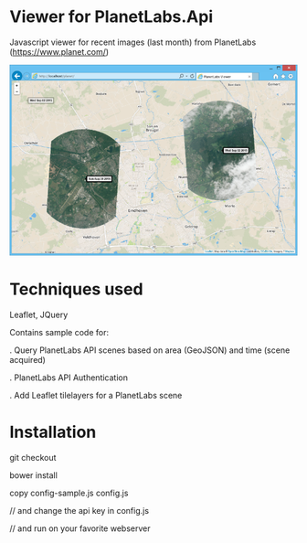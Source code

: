 # Viewer for PlanetLabs.Api

Javascript viewer for recent images (last month) from PlanetLabs (https://www.planet.com/)

![alt tag](https://raw.githubusercontent.com/bertt/PlanetLabs.Api/f591ae5b623ec84915da3eec2b288eb0df0e3e20/doc/planet.png)

# Techniques used

Leaflet, JQuery

Contains sample code for:

. Query PlanetLabs API scenes based on area (GeoJSON) and time (scene acquired)

. PlanetLabs API Authentication

. Add Leaflet tilelayers for a PlanetLabs scene 

# Installation

git checkout

bower install

copy config-sample.js config.js

// and change the api key in config.js

// and run on your favorite webserver

